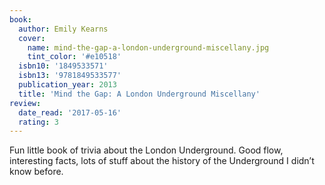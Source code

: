 ```yaml
---
book:
  author: Emily Kearns
  cover:
    name: mind-the-gap-a-london-underground-miscellany.jpg
    tint_color: '#e10518'
  isbn10: '1849533571'
  isbn13: '9781849533577'
  publication_year: 2013
  title: 'Mind the Gap: A London Underground Miscellany'
review:
  date_read: '2017-05-16'
  rating: 3
---
```


Fun little book of trivia about the London Underground. Good flow, interesting facts, lots of stuff about the history of the Underground I didn’t know before.